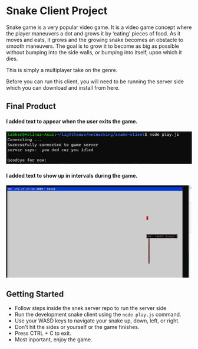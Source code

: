 # Snake Client Project

Snake game is a very popular video game. It is a video game concept where the player maneuvers a dot and grows it by ‘eating’ pieces of food. As it moves and eats, it grows and the growing snake becomes an obstacle to smooth maneuvers. The goal is to grow it to become as big as possible without bumping into the side walls, or bumping into itself, upon which it dies.

This is simply a multiplayer take on the genre.

Before you can run this client, you will need to be running the server side which you can download and install from here. 

## Final Product

#### I added text to appear when the user exits the game.

![alt text](image.png)

#### I added text to show up in intervals during the game.

![alt text](<Screenshot 2024-02-24 114825.jpg>)


## Getting Started

- Follow steps inside the snek server repo to run the server side
- Run the development snake client using the `node play.js` command.
- Use your WASD keys to navigate your snake up, down, left, or right.
- Don't hit the sides or yourself or the game finishes.
- Press CTRL + C to exit. 
- Most inportant, enjoy the game.
